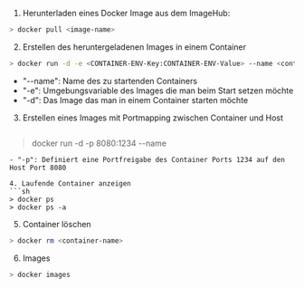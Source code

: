 
1. Herunterladen eines Docker Image aus dem ImageHub:
```sh
> docker pull <image-name> 
```

2. Erstellen des heruntergeladenen Images in einem Container
```sh
> docker run -d -e <CONTAINER-ENV-Key:CONTAINER-ENV-Value> --name <container-name> <image-name>
```
- "--name": Name des zu startenden Containers
- "-e": Umgebungsvariable des Images die man beim Start setzen möchte
- "-d": Das Image das man in einem Container starten möchte

3. Erstellen eines Images mit Portmapping zwischen Container und Host
	```sh
> docker run -d -p 8080:1234 --name <container-name> <image-name>
```
- "-p": Definiert eine Portfreigabe des Container Ports 1234 auf den Host Port 8080

4. Laufende Container anzeigen
```sh
> docker ps
> docker ps -a
```

5. Container löschen
```sh
> docker rm <container-name> 
```

6. Images
```sh
> docker images 
```
